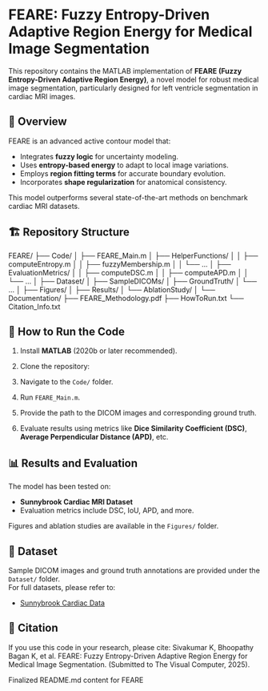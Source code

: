 # FEARE: Fuzzy Entropy-Driven Adaptive Region Energy for Medical Image Segmentation

This repository contains the MATLAB implementation of **FEARE (Fuzzy Entropy-Driven Adaptive Region Energy)**, a novel model for robust medical image segmentation, particularly designed for left ventricle segmentation in cardiac MRI images.

## 📌 Overview

FEARE is an advanced active contour model that:
- Integrates **fuzzy logic** for uncertainty modeling.
- Uses **entropy-based energy** to adapt to local image variations.
- Employs **region fitting terms** for accurate boundary evolution.
- Incorporates **shape regularization** for anatomical consistency.

This model outperforms several state-of-the-art methods on benchmark cardiac MRI datasets.

## 🏗️ Repository Structure

FEARE/
├── Code/
│   ├── FEARE_Main.m
│   ├── HelperFunctions/
│   │   ├── computeEntropy.m
│   │   ├── fuzzyMembership.m
│   │   └── ...
│   ├── EvaluationMetrics/
│   │   ├── computeDSC.m
│   │   ├── computeAPD.m
│   │   └── ...
│
├── Dataset/
│   ├── SampleDICOMs/
│   ├── GroundTruth/
│   └── ...
│
├── Figures/
│   ├── Results/
│   └── AblationStudy/
│
└── Documentation/
    ├── FEARE_Methodology.pdf
    ├── HowToRun.txt
    └── Citation_Info.txt



## 🚀 How to Run the Code

1. Install **MATLAB** (2020b or later recommended).
2. Clone the repository:


3. Navigate to the `Code/` folder.
4. Run `FEARE_Main.m`.
5. Provide the path to the DICOM images and corresponding ground truth.
6. Evaluate results using metrics like **Dice Similarity Coefficient (DSC)**, **Average Perpendicular Distance (APD)**, etc.

## 📊 Results and Evaluation

The model has been tested on:
- **Sunnybrook Cardiac MRI Dataset**
- Evaluation metrics include DSC, IoU, APD, and more.

Figures and ablation studies are available in the `Figures/` folder.

## 📂 Dataset

Sample DICOM images and ground truth annotations are provided under the `Dataset/` folder.  
For full datasets, please refer to:
- [Sunnybrook Cardiac Data](https://www.cardiacatlas.org/sunnybrook-cardiac-data/)

## 📜 Citation

If you use this code in your research, please cite:
Sivakumar K, Bhoopathy Bagan K, et al. FEARE: Fuzzy Entropy-Driven Adaptive Region Energy for Medical Image Segmentation. (Submitted to The Visual Computer, 2025).

Finalized README.md content for FEARE

